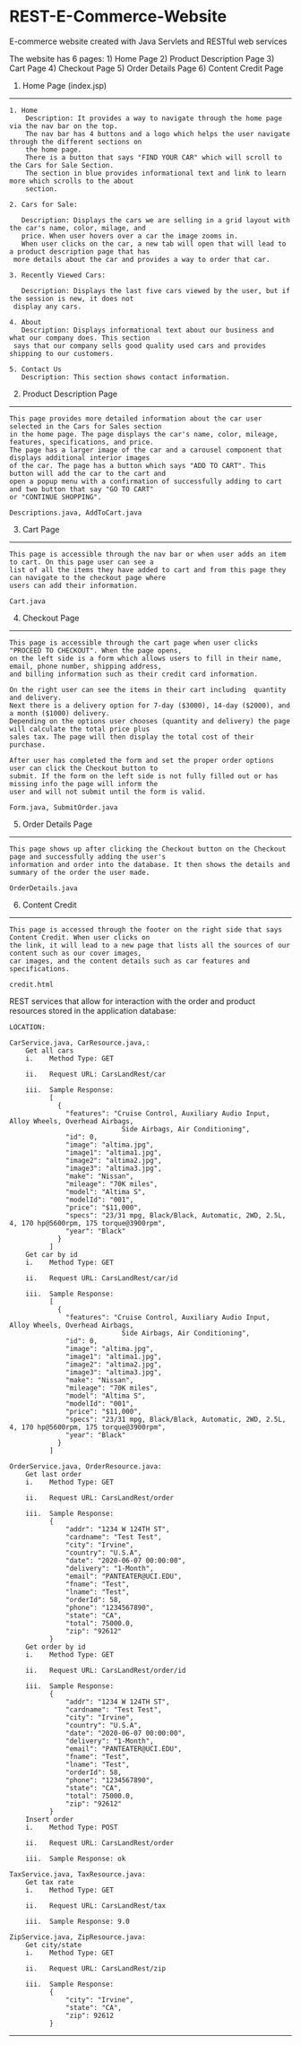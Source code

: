 # REST-E-Commerce-Website
E-commerce website created with Java Servlets and RESTful web services


The website has 6 pages:
            1) Home Page
            2) Product Description Page
            3) Cart Page 
            4) Checkout Page
            5) Order Details Page
            6) Content Credit Page


1. Home Page (index.jsp)
__________________________________________________________

	1. Home
	    Description: It provides a way to navigate through the home page via the nav bar on the top.
	    The nav bar has 4 buttons and a logo which helps the user navigate through the different sections on 
	    the home page.
	    There is a button that says "FIND YOUR CAR" which will scroll to the Cars for Sale Section.
	    The section in blue provides informational text and link to learn more which scrolls to the about 
	    section.

	2. Cars for Sale:

	   Description: Displays the cars we are selling in a grid layout with the car's name, color, milage, and 
	   price. When user hovers over a car the image zooms in.
	   When user clicks on the car, a new tab will open that will lead to a product description page that has 
     more details about the car and provides a way to order that car.

	3. Recently Viewed Cars:

	   Description: Displays the last five cars viewed by the user, but if the session is new, it does not 
     display any cars.

	4. About
	   Description: Displays informational text about our business and what our company does. This section 
     says that our company sells good quality used cars and provides shipping to our customers.

	5. Contact Us
	   Description: This section shows contact information.


2.  Product Description Page
___________________________________________________________

    This page provides more detailed information about the car user selected in the Cars for Sales section 
    in the home page. The page displays the car's name, color, mileage, features, specifications, and price. 
    The page has a larger image of the car and a carousel component that displays additional interior images 
    of the car. The page has a button which says "ADD TO CART". This button will add the car to the cart and 
    open a popup menu with a confirmation of successfully adding to cart and two button that say "GO TO CART" 
    or "CONTINUE SHOPPING".

    Descriptions.java, AddToCart.java


3.  Cart Page
____________________________________________________________
  	This page is accessible through the nav bar or when user adds an item to cart. On this page user can see a 
    list of all the items they have added to cart and from this page they can navigate to the checkout page where 
    users can add their information.
    
    Cart.java

        
4.  Checkout Page
____________________________________________________________

    This page is accessible through the cart page when user clicks "PROCEED TO CHECKOUT". When the page opens, 
    on the left side is a form which allows users to fill in their name, email, phone number, shipping address, 
    and billing information such as their credit card information.

    On the right user can see the items in their cart including  quantity and delivery. 
    Next there is a delivery option for 7-day ($3000), 14-day ($2000), and a month ($1000) delivery.
    Depending on the options user chooses (quantity and delivery) the page will calculate the total price plus 
    sales tax. The page will then display the total cost of their purchase.

    After user has completed the form and set the proper order options user can click the Checkout button to 
    submit. If the form on the left side is not fully filled out or has missing info the page will inform the 
    user and will not submit until the form is valid.

    Form.java, SubmitOrder.java


5.  Order Details Page
____________________________________________________________
  	This page shows up after clicking the Checkout button on the Checkout page and successfully adding the user's 
    information and order into the database. It then shows the details and summary of the order the user made.

  	OrderDetails.java


6. Content Credit 
____________________________________________________________

    This page is accessed through the footer on the right side that says Content Credit. When user clicks on 
    the link, it will lead to a new page that lists all the sources of our content such as our cover images, 
    car images, and the content details such as car features and specifications.
    
    credit.html


REST services that allow for interaction with the order and product resources stored in the application database:  


 	LOCATION: 
      	
  	CarService.java, CarResource.java,:
      	Get all cars
        i.    Method Type: GET

        ii.   Request URL: CarsLandRest/car

        iii.  Sample Response:
              [
                {
                  "features": "Cruise Control, Auxiliary Audio Input, Alloy Wheels, Overhead Airbags, 
                                Side Airbags, Air Conditioning",
                  "id": 0,
                  "image": "altima.jpg",
                  "image1": "altima1.jpg",
                  "image2": "altima2.jpg",
                  "image3": "altima3.jpg",
                  "make": "Nissan",
                  "mileage": "70K miles",
                  "model": "Altima S",
                  "modelId": "001",
                  "price": "$11,000",
                  "specs": "23/31 mpg, Black/Black, Automatic, 2WD, 2.5L, 4, 170 hp@5600rpm, 175 torque@3900rpm",
                  "year": "Black"
                }
              ]
        Get car by id
        i.    Method Type: GET

        ii.   Request URL: CarsLandRest/car/id

        iii.  Sample Response:
              [
                {
                  "features": "Cruise Control, Auxiliary Audio Input, Alloy Wheels, Overhead Airbags, 
                                Side Airbags, Air Conditioning",
                  "id": 0,
                  "image": "altima.jpg",
                  "image1": "altima1.jpg",
                  "image2": "altima2.jpg",
                  "image3": "altima3.jpg",
                  "make": "Nissan",
                  "mileage": "70K miles",
                  "model": "Altima S",
                  "modelId": "001",
                  "price": "$11,000",
                  "specs": "23/31 mpg, Black/Black, Automatic, 2WD, 2.5L, 4, 170 hp@5600rpm, 175 torque@3900rpm",
                  "year": "Black"
                }
              ]

	OrderService.java, OrderResource.java:
  		Get last order
        i.    Method Type: GET

        ii.   Request URL: CarsLandRest/order

        iii.  Sample Response:
              {
                  "addr": "1234 W 124TH ST",
                  "cardname": "Test Test",
                  "city": "Irvine",
                  "country": "U.S.A",
                  "date": "2020-06-07 00:00:00",
                  "delivery": "1-Month",
                  "email": "PANTEATER@UCI.EDU",
                  "fname": "Test",
                  "lname": "Test",
                  "orderId": 58,
                  "phone": "1234567890",
                  "state": "CA",
                  "total": 75000.0,
                  "zip": "92612"
              }
    	Get order by id
        i.    Method Type: GET

        ii.   Request URL: CarsLandRest/order/id

        iii.  Sample Response:
              {
                  "addr": "1234 W 124TH ST",
                  "cardname": "Test Test",
                  "city": "Irvine",
                  "country": "U.S.A",
                  "date": "2020-06-07 00:00:00",
                  "delivery": "1-Month",
                  "email": "PANTEATER@UCI.EDU",
                  "fname": "Test",
                  "lname": "Test",
                  "orderId": 58,
                  "phone": "1234567890",
                  "state": "CA",
                  "total": 75000.0,
                  "zip": "92612"
              }
    	Insert order
        i.    Method Type: POST

        ii.   Request URL: CarsLandRest/order

        iii.  Sample Response: ok

	TaxService.java, TaxResource.java:
    	Get tax rate
        i.    Method Type: GET

        ii.   Request URL: CarsLandRest/tax

        iii.  Sample Response: 9.0

	ZipService.java, ZipResource.java:
    	Get city/state
        i.    Method Type: GET

        ii.   Request URL: CarsLandRest/zip

        iii.  Sample Response: 
              {
                  "city": "Irvine",
                  "state": "CA",
                  "zip": 92612
              }
                  


-------------------------------------------------------------------------------------------------------------------------

  



